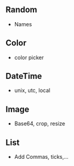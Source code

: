 ## Random
* Names

## Color
* color picker

## DateTime
* unix, utc, local

## Image
* Base64, crop, resize

## List
* Add Commas, ticks,...